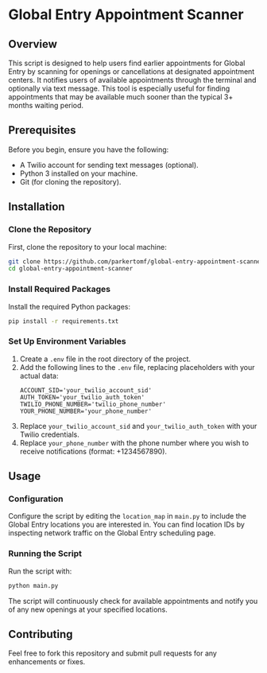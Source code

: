 # Global Entry Appointment Scanner

## Overview
This script is designed to help users find earlier appointments for Global Entry by scanning for openings or cancellations at designated appointment centers. It notifies users of available appointments through the terminal and optionally via text message. This tool is especially useful for finding appointments that may be available much sooner than the typical 3+ months waiting period.

## Prerequisites
Before you begin, ensure you have the following:
- A Twilio account for sending text messages (optional).
- Python 3 installed on your machine.
- Git (for cloning the repository).

## Installation

### Clone the Repository
First, clone the repository to your local machine:
```bash
git clone https://github.com/parkertomf/global-entry-appointment-scanner.git
cd global-entry-appointment-scanner
```

### Install Required Packages
Install the required Python packages:
```bash
pip install -r requirements.txt
```

### Set Up Environment Variables
1. Create a `.env` file in the root directory of the project.
2. Add the following lines to the `.env` file, replacing placeholders with your actual data:
   ```
   ACCOUNT_SID='your_twilio_account_sid'
   AUTH_TOKEN='your_twilio_auth_token'
   TWILIO_PHONE_NUMBER='twilio_phone_number'
   YOUR_PHONE_NUMBER='your_phone_number'
   ```
3. Replace `your_twilio_account_sid` and `your_twilio_auth_token` with your Twilio credentials.
4. Replace `your_phone_number` with the phone number where you wish to receive notifications (format: +1234567890).

## Usage

### Configuration
Configure the script by editing the `location_map` in `main.py` to include the Global Entry locations you are interested in. You can find location IDs by inspecting network traffic on the Global Entry scheduling page.

### Running the Script
Run the script with:
```bash
python main.py
```

The script will continuously check for available appointments and notify you of any new openings at your specified locations.

## Contributing
Feel free to fork this repository and submit pull requests for any enhancements or fixes.
